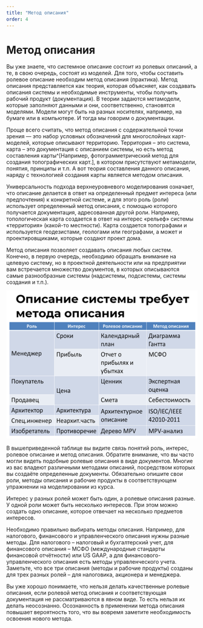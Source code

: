 ```yaml
---
title: "Метод описания"
order: 4
---
```


# Метод описания

Вы уже знаете, что системное описание состоит из ролевых описаний, а те, в свою очередь, состоят из моделей. Для того, чтобы составить ролевое описание необходим метод описания (практика). Метод описания представляется как теория, которая объясняет, как создавать описания системы и необходимые инструменты, чтобы получить рабочий продукт (документация). В теории задаются метамодели, которые заполняют данными и они, соответственно, становятся моделями. Модели могут быть на разных носителях, например, на бумаге или в компьютере. И тогда мы говорим о документации.

Проще всего считать, что метод описания с содержательной точки зрения — это набор условных обозначений для многослойных карт-моделей, которые описывают территорию. Территория – это система, карта – это документация с описанием системы, но есть метод составления карты^[Например, фотограмметрический метод для создания топографических карт.], в котором присутствуют метамодели, понятия, принципы и т.п. А вот теория составления данного описания, наряду с технологией создания карты является методом описания.

Универсальность подхода верхнеуровневого моделирования означает, что описание делается в ответ на определенный предмет интереса (или предпочтения) к конкретной системе, и для этого роль (роли) использует определенный метод описания, с помощью которого получается документация, адресованная другой роли. Например, топологическая карта создается в ответ на интерес «рельеф» системы «территория» (какой-то местности). Карта создается топографами и используется геодезистами, геологами или географами, а может и проектировщиками, которые создают проект дома.

Метод описания позволяет создавать описания любых систем. Конечно, в первую очередь, необходимо обращать внимание на целевую систему, но в проектной деятельности или на предприятии вам встречается множество документов, в которых описываются самые разнообразные системы (надсистемы, подсистемы, системы создания и т.п.).


![](./method-of-description-17.png)


В вышеприведенной таблице вы видите связь понятий роль, интерес, ролевое описание и метод описания. Обратите внимание, что вы часто могли видеть подобные ролевые описания в виде документов. Многие из вас владеют различными методами описаний, посредством которых вы создаёте определенные документы. Обязательно опишите свои роли, методы описания и рабочие продукты в соответствующем упражнении на моделировании из курса.

Интерес у разных ролей может быть один, а ролевые описания разные. У одной роли может быть несколько интересов. При этом можно создать одно описание, которое отвечает на несколько предметов интересов.

Необходимо правильно выбирать методы описания. Например, для налогового, финансового и управленческого описания нужны разные методы. Для налогового – налоговый и бухгалтерский учет, для финансового описания – МСФО (международные стандарты финансовой отчётности) или US GAAP, а для финансового-управленческого описания есть методы управленческого учета. Заметьте, что все три описания (методы и рабочие продукты) созданы для трех разных ролей – для налоговика, акционера и менеджера.

Вы уже хорошо понимаете, что нельзя делать качественные ролевые описания, если ролевой метод описания и соответствующая документация не рассматриваются в явном виде. То есть нельзя их делать неосознанно. Осознанность в применении метода описания повышает вероятность того, что вы вовремя заметите необходимость освоения нового метода.

